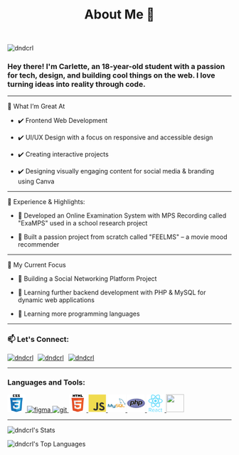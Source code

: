 <h1 align="center">About Me 👋</h1> 
<br>


<p align="left"> <img src="https://komarev.com/ghpvc/?username=dndcrl&label=Profile%20views&color=0b2f6b&style=flat" alt="dndcrl" /> </p>

<h3>Hey there! I'm Carlette, an 18-year-old student with a passion for tech, design, and building cool things on the web. I love turning ideas into reality through code.</h3>

<hr>

🧩 What I’m Great At

- ✔️ Frontend Web Development 

- ✔️ UI/UX Design with a focus on responsive and accessible design

- ✔️ Creating interactive projects

- ✔️ Designing visually engaging content for social media & branding using Canva

<hr>

💼 Experience & Highlights:

- 📃 Developed an Online Examination System with MPS Recording called "ExaMPS" used in a school research project

- 🎥 Built a passion project from scratch called "FEELMS" – a movie mood recommender
  
<hr>

🔬 My Current Focus

- 💙 Building a Social Networking Platform Project

- 💙 Learning further backend development with PHP & MySQL for dynamic web applications

- 💙 Learning more programming languages

<hr>

  
<h3 align="left">📫 Let's Connect:</h3>
<div style="display: flex; gap: 10px; align-items: center;">
  <a href="https://discord.com/users/0xerces" target="_blank">
    <img src="https://raw.githubusercontent.com/rahuldkjain/github-profile-readme-generator/master/src/images/icons/Social/discord.svg" alt="dndcrl" height="30" width="40" />
  </a>
  <a href="https://instagram.com/dndcrl" target="_blank">
    <img src="https://raw.githubusercontent.com/rahuldkjain/github-profile-readme-generator/master/src/images/icons/Social/instagram.svg" alt="dndcrl" height="30" width="40" />
  </a>
  <a href="https://facebook.com/motherkeyn" target="_blank">
    <img src="https://raw.githubusercontent.com/rahuldkjain/github-profile-readme-generator/master/src/images/icons/Social/facebook.svg" alt="dndcrl" height="30" width="40" />
  </a>
</div>

<hr>

<h3 align="left">Languages and Tools:</h3>
<p align="left"> <a href="https://www.w3schools.com/css/" target="_blank" rel="noreferrer"> <img src="https://raw.githubusercontent.com/devicons/devicon/master/icons/css3/css3-original-wordmark.svg" alt="css3" width="40" height="40"/> </a> <a href="https://www.figma.com/" target="_blank" rel="noreferrer"> <img src="![image](https://github.com/user-attachments/assets/e5d86d6f-edff-47cb-adbc-775af03ea7d8)
" alt="figma" width="40" height="40"/> </a> <a href="https://git-scm.com/" target="_blank" rel="noreferrer"> <img src="https://www.vectorlogo.zone/logos/git-scm/git-scm-icon.svg" alt="git" width="40" height="40"/> </a> <a href="https://www.w3.org/html/" target="_blank" rel="noreferrer"> <img src="https://raw.githubusercontent.com/devicons/devicon/master/icons/html5/html5-original-wordmark.svg" alt="html5" width="40" height="40"/> </a> <a href="https://developer.mozilla.org/en-US/docs/Web/JavaScript" target="_blank" rel="noreferrer"> <img src="https://raw.githubusercontent.com/devicons/devicon/master/icons/javascript/javascript-original.svg" alt="javascript" width="40" height="40"/> </a> <a href="https://www.mysql.com/" target="_blank" rel="noreferrer"> <img src="https://raw.githubusercontent.com/devicons/devicon/master/icons/mysql/mysql-original-wordmark.svg" alt="mysql" width="40" height="40"/> </a> <a href="https://www.php.net" target="_blank" rel="noreferrer"> <img src="https://raw.githubusercontent.com/devicons/devicon/master/icons/php/php-original.svg" alt="php" width="40" height="40"/> </a> <a href="https://reactjs.org/" target="_blank" rel="noreferrer"> <img src="https://raw.githubusercontent.com/devicons/devicon/master/icons/react/react-original-wordmark.svg" alt="react" width="40" height="40"/> </a> <img src="https://www.vectorlogo.zone/logos/tailwindcss/tailwindcss-icon.svg"  width="40" height="40"/> </p>

<hr>



![dndcrl's Stats](https://github-readme-stats.vercel.app/api?username=dndcrl&theme=blueberry&show_icons=true&hide_border=true&count_private=false)

![dndcrl's Top Languages](https://github-readme-stats.vercel.app/api/top-langs/?username=dndcrl&theme=blueberry&show_icons=true&hide_border=true&layout=compact)

